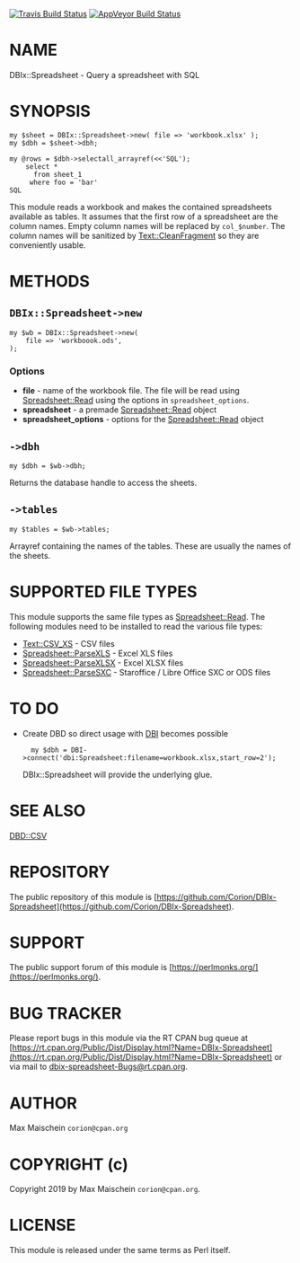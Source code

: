 
[![Travis Build Status](https://travis-ci.org/Corion/DBIx-Spreadsheet.svg?branch=master)](https://travis-ci.org/Corion/DBIx-Spreadsheet)
[![AppVeyor Build Status](https://ci.appveyor.com/api/projects/status/github/Corion/DBIx-Spreadsheet?branch=master&svg=true)](https://ci.appveyor.com/project/Corion/DBIx-Spreadsheet)

# NAME

DBIx::Spreadsheet - Query a spreadsheet with SQL

# SYNOPSIS

    my $sheet = DBIx::Spreadsheet->new( file => 'workbook.xlsx' );
    my $dbh = $sheet->dbh;

    my @rows = $dbh->selectall_arrayref(<<'SQL');
        select *
          from sheet_1
         where foo = 'bar'
    SQL

This module reads a workbook and makes the contained spreadsheets available
as tables. It assumes that the first row of a spreadsheet are the column
names. Empty column names will be replaced by `col_$number`. The column
names will be sanitized by [Text::CleanFragment](https://metacpan.org/pod/Text::CleanFragment) so they are conveniently
usable.

# METHODS

## `DBIx::Spreadsheet->new`

    my $wb = DBIx::Spreadsheet->new(
        file => 'workboook.ods',
    );

### Options

- **file** - name of the workbook file. The file will be read using [Spreadsheet::Read](https://metacpan.org/pod/Spreadsheet::Read)
using the options in `spreadsheet_options`.
- **spreadsheet** - a premade [Spreadsheet::Read](https://metacpan.org/pod/Spreadsheet::Read) object
- **spreadsheet\_options** - options for the [Spreadsheet::Read](https://metacpan.org/pod/Spreadsheet::Read) object

## `->dbh`

    my $dbh = $wb->dbh;

Returns the database handle to access the sheets.

## `->tables`

    my $tables = $wb->tables;

Arrayref containing the names of the tables. These are usually the names
of the sheets.

# SUPPORTED FILE TYPES

This module supports the same file types as [Spreadsheet::Read](https://metacpan.org/pod/Spreadsheet::Read). The following
modules need to be installed to read the various file types:

- [Text::CSV\_XS](https://metacpan.org/pod/Text::CSV_XS) - CSV files
- [Spreadsheet::ParseXLS](https://metacpan.org/pod/Spreadsheet::ParseXLS) - Excel XLS files
- [Spreadsheet::ParseXLSX](https://metacpan.org/pod/Spreadsheet::ParseXLSX) - Excel XLSX files
- [Spreadsheet::ParseSXC](https://metacpan.org/pod/Spreadsheet::ParseSXC) - Staroffice / Libre Office SXC or ODS files

# TO DO

- Create DBD so direct usage with [DBI](https://metacpan.org/pod/DBI) becomes possible

        my $dbh = DBI->connect('dbi:Spreadsheet:filename=workbook.xlsx,start_row=2');

    DBIx::Spreadsheet will provide the underlying glue.

# SEE ALSO

[DBD::CSV](https://metacpan.org/pod/DBD::CSV)

# REPOSITORY

The public repository of this module is
[https://github.com/Corion/DBIx-Spreadsheet](https://github.com/Corion/DBIx-Spreadsheet).

# SUPPORT

The public support forum of this module is
[https://perlmonks.org/](https://perlmonks.org/).

# BUG TRACKER

Please report bugs in this module via the RT CPAN bug queue at
[https://rt.cpan.org/Public/Dist/Display.html?Name=DBIx-Spreadsheet](https://rt.cpan.org/Public/Dist/Display.html?Name=DBIx-Spreadsheet)
or via mail to [dbix-spreadsheet-Bugs@rt.cpan.org](https://metacpan.org/pod/dbix-spreadsheet-Bugs@rt.cpan.org).

# AUTHOR

Max Maischein `corion@cpan.org`

# COPYRIGHT (c)

Copyright 2019 by Max Maischein `corion@cpan.org`.

# LICENSE

This module is released under the same terms as Perl itself.
